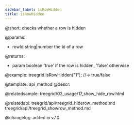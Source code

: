 ```yaml
---
sidebar_label: isRowHidden
title: isRowHidden
---          
```


@short: checks whether a row is hidden


@params:
- rowId	    string|number   the id of a row   


@returns:
- param	boolean     'true' if the row is hidden, 'false' otherwise


@example:
treegrid.isRowHidden("1"); //-> true/false


@template: api_method
@descr:

@relatedsample: treegrid/03_usage/17_show_hide_row.html

@relatedapi: 
treegrid/api/treegrid_hiderow_method.md
treegrid/api/treegrid_showrow_method.md

@changelog:
added in v7.0

